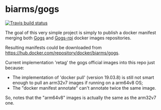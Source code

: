 # biarms/gogs

[![Travis build status](https://api.travis-ci.org/biarms/gogs.svg?branch=master)](https://travis-ci.org/biarms/gogs)

The goal of this very simple project is simply to publish a docker manifest merging both [Gogs](https://hub.docker.com/r/gogs/gogs/) and [Gogs-rpi](https://hub.docker.com/r/gogs/gogs-rpi) docker images repositories.

Resulting manifests could be downloaded from https://hub.docker.com/repository/docker/biarms/gogs.
 
Current implementation 'retag' the gogs official images into this repo just because:
- The implementation of 'docker pull' (version 19.03.8) is still not smart enough to pull an arm32v7 images if running on a arm64v8 OS;
- The "docker manifest annotate" can't annotate twice the same image.

So, notes that the "arm64v8" images is actually the same as the arm32v7 one.